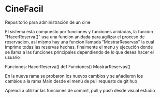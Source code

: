 # CineFacil
Repositorio para administración de un cine

El sistema esta compuesto por funciones y funciones anidadas, la funcion "HacerReserva()" usa una funcion anidada para agilizar el proceso de reservacion, asi mismo hay una funcion llamada "MostrarReservas" la cual imprime todas las reservas hechas, finalmente el menu y ejecución donde se llama a las funciones principales dependiendo de lo que desea hacer el usuario

Funciones:
HacerReserva()
    def Funciones()
MostrarReservas()

En la nueva rama se probaron los nuevos cambios y se añadieron los cambios a la rama Main desde el menú de pull requests de git hub 

Aprendí a utilizar las funciones de commit, pull y push desde visual estudio
